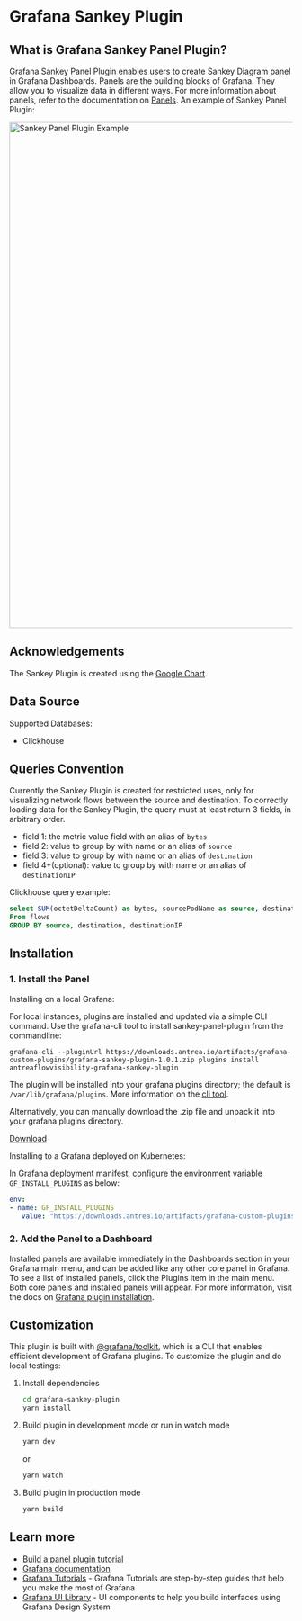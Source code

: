 # Grafana Sankey Plugin

## What is Grafana Sankey Panel Plugin?

Grafana Sankey Panel Plugin enables users to create Sankey Diagram panel in Grafana
Dashboards. Panels are the building blocks of Grafana. They allow you to visualize
data in different ways. For more information about panels, refer to the documentation
on [Panels](https://grafana.com/docs/grafana/latest/features/panels/panels/). An example
of Sankey Panel Plugin:

<img src="https://downloads.antrea.io/static/02232022/sankey-panel-example.png" width="900" alt="Sankey Panel Plugin Example">

## Acknowledgements

The Sankey Plugin is created using the [Google Chart](https://developers.google.com/chart/interactive/docs/gallery/sankey).

## Data Source

Supported Databases:

- Clickhouse

## Queries Convention

Currently the Sankey Plugin is created for restricted uses, only for visualizing
network flows between the source and destination. To correctly loading data for
the Sankey Plugin, the query must at least return 3 fields, in arbitrary order.

- field 1: the metric value field with an alias of `bytes`
- field 2: value to group by with name or an alias of `source`
- field 3: value to group by with name or an alias of `destination`
- field 4+(optional): value to group by with name or an alias of `destinationIP`

Clickhouse query example:

```sql
select SUM(octetDeltaCount) as bytes, sourcePodName as source, destinationPodName as destination, destinationIP
From flows
GROUP BY source, destination, destinationIP
```

## Installation

### 1. Install the Panel

Installing on a local Grafana:

For local instances, plugins are installed and updated via a simple CLI command.
Use the grafana-cli tool to install sankey-panel-plugin from the commandline:

```shell
grafana-cli --pluginUrl https://downloads.antrea.io/artifacts/grafana-custom-plugins/grafana-sankey-plugin-1.0.1.zip plugins install antreaflowvisibility-grafana-sankey-plugin
```

The plugin will be installed into your grafana plugins directory; the default is
`/var/lib/grafana/plugins`. More information on the [cli tool](https://grafana.com/docs/grafana/latest/administration/cli/#plugins-commands).

Alternatively, you can manually download the .zip file and unpack it into your grafana
plugins directory.

[Download](https://downloads.antrea.io/artifacts/grafana-custom-plugins/grafana-sankey-plugin-1.0.1.zip)

Installing to a Grafana deployed on Kubernetes:

In Grafana deployment manifest, configure the environment variable `GF_INSTALL_PLUGINS`
as below:

```yaml
env:
- name: GF_INSTALL_PLUGINS
   value: "https://downloads.antrea.io/artifacts/grafana-custom-plugins/grafana-sankey-plugin-1.0.1.zip;antreaflowvisibility-grafana-sankey-plugin"
```

### 2. Add the Panel to a Dashboard

Installed panels are available immediately in the Dashboards section in your Grafana
main menu, and can be added like any other core panel in Grafana. To see a list of
installed panels, click the Plugins item in the main menu. Both core panels and
installed panels will appear. For more information, visit the docs on [Grafana plugin installation](https://grafana.com/docs/grafana/latest/plugins/installation/).

## Customization

This plugin is built with [@grafana/toolkit](https://www.npmjs.com/package/@grafana/toolkit), which is a CLI that enables efficient development of Grafana plugins. To customize the plugin and do local testings:

1. Install dependencies

   ```bash
   cd grafana-sankey-plugin
   yarn install
   ```

2. Build plugin in development mode or run in watch mode

   ```bash
   yarn dev
   ```

   or

   ```bash
   yarn watch
   ```

3. Build plugin in production mode

   ```bash
   yarn build
   ```

## Learn more

- [Build a panel plugin tutorial](https://grafana.com/tutorials/build-a-panel-plugin)
- [Grafana documentation](https://grafana.com/docs/)
- [Grafana Tutorials](https://grafana.com/tutorials/) - Grafana Tutorials are step-by-step
guides that help you make the most of Grafana
- [Grafana UI Library](https://developers.grafana.com/ui) - UI components to help you build interfaces using Grafana Design System
